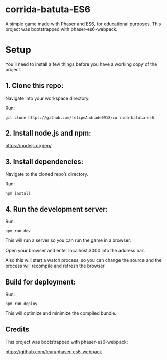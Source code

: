 # corrida-batuta-ES6
A simple game made with Phaser and ES6, for educational purposes.
This project was bootstrapped with phaser-es6-webpack.

# Setup
You’ll need to install a few things before you have a working copy of the project.

## 1. Clone this repo:

Navigate into your workspace directory.


Run:

```git clone https://github.com/felipeAndrade0918/corrida-batuta-es6```

## 2. Install node.js and npm:

https://nodejs.org/en/


## 3. Install dependencies:

Navigate to the cloned repo’s directory.

Run:

```npm install```

## 4. Run the development server:

Run:

```npm run dev```

This will run a server so you can run the game in a browser.

Open your browser and enter localhost:3000 into the address bar.

Also this will start a watch process, so you can change the source and the process will recompile and refresh the browser


## Build for deployment:

Run:

```npm run deploy```

This will optimize and minimize the compiled bundle.

## Credits
This project was bootstrapped with phaser-es6-webpack:

https://github.com/lean/phaser-es6-webpack